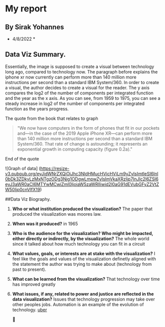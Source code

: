 # My report
## By Sirak Yohannes
* 4/8/2022 *
## Data Viz Summary.
 
Essentially, the image is supposed to create a visual between technology long ago,
compared to technology now. The paragraph before explains the iphone xr now
currently can perform more than 140 million more instructions per second than a
standard IBM System/360. In order to create a visual, the author decides to create
a visual for the reader. The y axis compares the log2 of the number of components
per integrated function and the year as the x axis. As you can see, from 1959 to
1975, you can see a steady increase in log2 of the number of components per
integrated function as the years progress. 
 
The quote from the book that relates to graph
 
>  "We now have computers in the form of phones that fit in our pockets and—in the case of the 2019 Apple iPhone XR—can perform more than 140 million more instructions per second than a standard IBM System/360. That rate of change is astounding; it represents an exponential growth in computing capacity (figure 0.2a)."
 
End of the quote
 
![Graph of data]
(https://resize-v3.pubpub.org/eyJidWNrZXQiOiJhc3NldHMucHVicHViLm9yZyIsImtleSI6Inl0bDk3ZDkyLzMxNTgzODg3Njg1ODgwLmpwZyIsImVkaXRzIjp7InJlc2l6ZSI6eyJ3aWR0aCI6MTYwMCwiZml0IjoiaW5zaWRlIiwid2l0aG91dEVubGFyZ2VtZW50Ijp0cnVlfX19) 
 
 
##Data Viz Biography.
 
1. **Who or what institution produced the visualization?**
    The paper that produced the visualization was moores law.
2. **When was it produced?**
    in 1965
3. **Who is the audience for the visualization? Who might be impacted, either directly or indirectly, by the visualization?**
    The whole world since it talked about how much technology you can fit in a circuit
4. __What values, goals, or interests are at stake with the visualization?__
    I feel like the goals and values of the visualization definetly aligned with the statement the author was trying to make about (technology from past to present).
5. **What can be learned from the visualization?**
    That technology over time has improved greatly
6. **What issues, if any, related to power and justice are reflected in the data
 visualization?**
    Issues that technology progression may take over other peoples jobs. Automation is an example of the evolution of technology.
    [uber](https://www.uber.com/) 
 
    :mega:  

